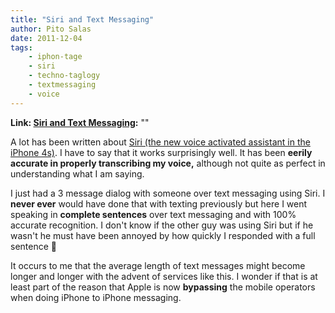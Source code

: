```yaml
---
title: "Siri and Text Messaging"
author: Pito Salas
date: 2011-12-04
tags:
    - iphon-tage
    - siri
    - techno-taglogy
    - textmessaging
    - voice
---
```


**Link: [Siri and Text Messaging](None):** ""

A lot has been written about [Siri (the new voice activated assistant in the
iPhone 4s)](<http://www.apple.com/iphone/features/siri.html>). I have to say
that it works surprisingly well. It has been **eerily accurate in properly
transcribing my voice,** although not quite as perfect in understanding what I
am saying.

I just had a 3 message dialog with someone over text messaging using Siri. I
**never ever** would have done that with texting previously but here I went
speaking in **complete sentences** over text messaging and with 100% accurate
recognition. I don't know if the other guy was using Siri but if he wasn't he
must have been annoyed by how quickly I responded with a full sentence 🙂

It occurs to me that the average length of text messages might become longer
and longer with the advent of services like this. I wonder if that is at least
part of the reason that Apple is now **bypassing** the mobile operators when
doing iPhone to iPhone messaging.


